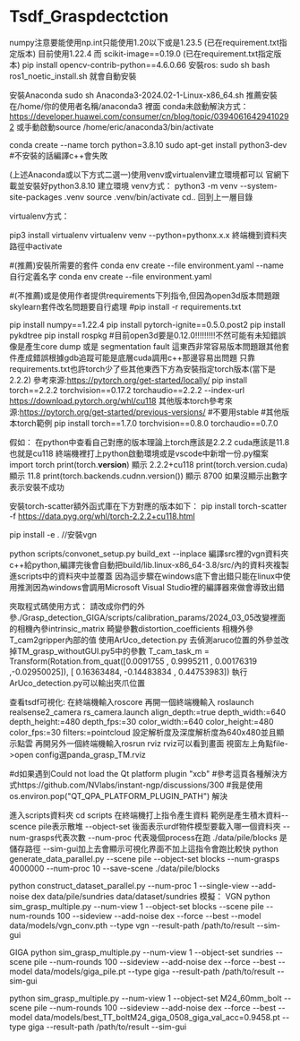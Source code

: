 # Tsdf_Graspdectction
numpy注意要能使用np.int只能使用1.20以下或是1.23.5 (已在requirement.txt指定版本)  目前使用1.22.4	
而 scikit-image==0.19.0 (已在requirement.txt指定版本)
pip install opencv-contrib-python==4.6.0.66
安裝ros: 
sudo sh bash ros1_noetic_install.sh 就會自動安裝

安裝Anaconda
sudo sh Anaconda3-2024.02-1-Linux-x86_64.sh 推薦安裝在/home/你的使用者名稱/anaconda3 裡面
conda未啟動解決方式：https://developer.huawei.com/consumer/cn/blog/topic/03940616429410292 
或手動啟動source /home/eric/anaconda3/bin/activate

conda create --name torch python=3.8.10
sudo apt-get install python3-dev #不安裝的話編譯c++會失敗

(上述Anaconda或以下方式二選一)使用venv或virtualenv建立環境都可以
官網下載並安裝好python3.8.10
建立環境
venv方式：
python3 -m venv --system-site-packages .venv
source .venv/bin/activate
cd.. 回到上一層目錄

virtualenv方式：

pip3 install virtualenv
virtualenv venv --python=pythonx.x.x 
終端機到資料夾路徑中activate


#(推薦)安裝所需要的套件
conda env create --file environment.yaml --name 自行定義名字
conda env create --file environment.yaml

#(不推薦)或是使用作者提供requirements下列指令,但因為open3d版本問題跟skylearn套件改名問題要自行處理
#pip install -r requirements.txt

pip install numpy==1.22.4
pip install pytorch-ignite==0.5.0.post2
pip install pykdtree
pip install rospkg
#目前open3d要是0.12.0!!!!!!!!!不然可能有未知錯誤像是產生core dump 或是 segmentation fault 這東西非常容易版本問題跟其他套件產成錯誤根據gdb追蹤可能是底層cuda調用c++那邊容易出問題
只靠requirements.txt也許torch少了些其他東西下方為安裝指定torch版本(當下是2.2.2)
參考來源:https://pytorch.org/get-started/locally/
pip install torch==2.2.2 torchvision==0.17.2 torchaudio==2.2.2 --index-url https://download.pytorch.org/whl/cu118
其他版本torch參考來源:https://pytorch.org/get-started/previous-versions/ #不要用stable
#其他版本torch範例 pip install torch==1.7.0 torchvision==0.8.0 torchaudio==0.7.0

假如：
在python中查看自己對應的版本理論上torch應該是2.2.2 cuda應該是11.8也就是cu118
終端機裡打上python啟動環境或是vscode中新增一份.py檔案
import torch
print(torch.__version__)
顯示 2.2.2+cu118
print(torch.version.cuda)
顯示  11.8
print(torch.backends.cudnn.version())
顯示  8700
如果沒顯示出數字表示安裝不成功


安裝torch-scatter額外函式庫在下方對應的版本如下：
pip install torch-scatter -f https://data.pyg.org/whl/torch-2.2.2+cu118.html

pip install -e . //安裝vgn

python scripts/convonet_setup.py build_ext --inplace 編譯src裡的vgn資料夾c++給python,編譯完後會自動把build/lib.linux-x86_64-3.8/src/內的資料夾複製進scripts中的資料夾中並覆蓋
因為這步驟在windows底下會出錯只能在linux中使用推測因為windows會調用Microsoft Visual Studio裡的編譯器來做會導致出錯


夾取程式碼使用方式：
請改成你們的外參./Grasp_detection_GIGA/scripts/calibration_params/2024_03_05改變裡面的相機內參intrinsic_matrix 畸變參數distortion_coefficients 相機外參T_cam2gripper內部的值
使用ArUco_detection.py 去偵測aruco位置的外參並改掉TM_grasp_withoutGUI.py5中的參數
T_cam_task_m = Transform(Rotation.from_quat([0.0091755 ,  0.9995211 ,  0.00176319 ,-0.02950025]), [ 0.16363484, -0.14483834 , 0.44753983])
執行ArUco_detection.py可以輸出夾爪位置

查看tsdf可視化:
在終端機輸入roscore
再開一個終端機輸入 roslaunch realsense2_camera rs_camera.launch align_depth:=true depth_width:=640 depth_height:=480 depth_fps:=30 color_width:=640 color_height:=480 color_fps:=30 filters:=pointcloud 
設定解析度及深度解析度為640x480並且顯示點雲
再開另外一個終端機輸入rosrun rviz rviz可以看到畫面
視窗左上角點file->open config選panda_grasp_TM.rviz

#d如果遇到Could not load the Qt platform plugin "xcb"
#參考這頁各種解決方式https://github.com/NVlabs/instant-ngp/discussions/300
#我是使用 os.environ.pop("QT_QPA_PLATFORM_PLUGIN_PATH") 解決

進入scripts資料夾
cd scripts
在終端機打上指令產生資料 範例是產生積木資料--scence pile表示散堆 --object-set 後面表示urdf物件模型要載入哪一個資料夾 --num-grasps代表次數 --num-proc 代表幾個process在跑 ./data/pile/blocks 是儲存路徑 --sim-gui加上去會顯示可視化界面不加上這指令會跑比較快
python generate_data_parallel.py --scene pile --object-set blocks --num-grasps 4000000 --num-proc 10 --save-scene ./data/pile/blocks

python construct_dataset_parallel.py --num-proc 1 --single-view --add-noise dex data/pile/sundries data/dataset/sundries
模擬：
VGN
python sim_grasp_multiple.py --num-view 1 --object-set blocks --scene pile --num-rounds 100 --sideview --add-noise dex --force --best --model data/models/vgn_conv.pth --type vgn --result-path /path/to/result --sim-gui

GIGA
python sim_grasp_multiple.py --num-view 1 --object-set sundries --scene pile --num-rounds 100 --sideview --add-noise dex --force --best --model data/models/giga_pile.pt --type giga --result-path /path/to/result --sim-gui

    
python sim_grasp_multiple.py --num-view 1 --object-set M24_60mm_bolt --scene pile  --num-rounds 100 --sideview --add-noise dex --force --best --model data/models/best_TT_boltM24_giga_0508_giga_val_acc=0.9458.pt --type giga --result-path /path/to/result --sim-gui

